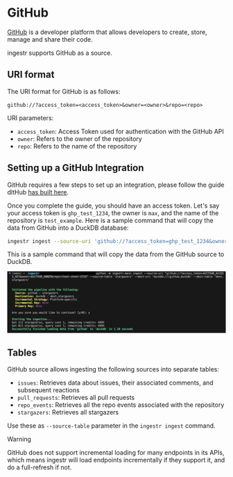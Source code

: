 # GitHub

[GitHub](https://github.com/) is a developer platform that allows developers to create, store, manage and share their code.

ingestr supports GitHub as a source.

## URI format

The URI format for GitHub is as follows:

```plaintext
github://?access_token=<access_token>&owner=<owner>&repo=<repo>
```

URI parameters:

- `access_token`: Access Token used for authentication with the GitHub API
- `owner`: Refers to the owner of the repository
- `repo`: Refers to the name of the repository


## Setting up a GitHub Integration

GitHub requires a few steps to set up an integration, please follow the guide dltHub [has built here](https://dlthub.com/docs/dlt-ecosystem/verified-sources/github#setup-guide).

Once you complete the guide, you should have an access token. Let's say your access token is `ghp_test_1234`, the owner is `max`, and the name of the repository is `test_example`. Here is a sample command that will copy the data from GitHub into a DuckDB database:

```sh
ingestr ingest --source-uri 'github://?access_token=ghp_test_1234&owner=max&repo=test_example' --source-table 'issues' --dest-uri duckdb:///github.duckdb --dest-table 'dest.issues'
```

This is a sample command that will copy the data from the GitHub source to DuckDB.

<img alt="github_img" src="../media/github.png" />

## Tables

GitHub source allows ingesting the following sources into separate tables:

- `issues`: Retrieves data about issues, their associated comments, and subsequent reactions
- `pull_requests`: Retrieves all pull requests
- `repo_events`: Retrieves all the repo events associated with the repository
- `stargazers`: Retrieves all stargazers

Use these as `--source-table` parameter in the `ingestr ingest` command.

> [!WARNING]
> GitHub does not support incremental loading for many endpoints in its APIs, which means ingestr will load endpoints incrementally if they support it, and do a full-refresh if not.
 